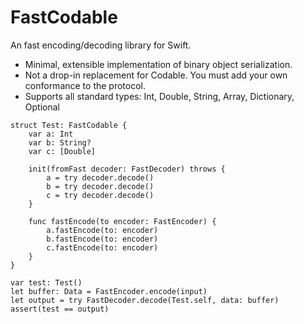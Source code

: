 # FastCodable

An fast encoding/decoding library for Swift.
* Minimal, extensible implementation of binary object serialization.
* Not a drop-in replacement for Codable. You must add your own conformance to the protocol.
* Supports all standard types: Int, Double, String, Array, Dictionary, Optional

```
struct Test: FastCodable {
	var a: Int
	var b: String?
	var c: [Double]

	init(fromFast decoder: FastDecoder) throws {
		a = try decoder.decode()
		b = try decoder.decode()
		c = try decoder.decode()
	}

	func fastEncode(to encoder: FastEncoder) {
		a.fastEncode(to: encoder)
		b.fastEncode(to: encoder)
		c.fastEncode(to: encoder)
	}
}

var test: Test()
let buffer: Data = FastEncoder.encode(input)
let output = try FastDecoder.decode(Test.self, data: buffer)
assert(test == output)
```
